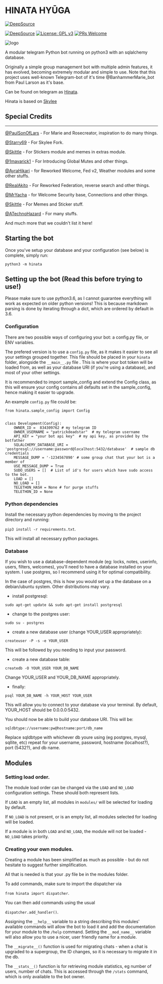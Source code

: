 # HINATA HYŪGA

[![DeepSource](https://static.deepsource.io/deepsource-badge-light.svg)](https://deepsource.io/gh/PatrickDeadStar/HinataHyuga/?ref=repository-badge)


[![DeepSource](https://deepsource.io/gh/PatrickDeadStar/HinataHyuga.svg/?label=resolved+issues&show_trend=true)](https://deepsource.io/gh/PatrickDeadStar/HinataHyuga/?ref=repository-badge)
[![License: GPL v3](https://img.shields.io/badge/License-GPLv3-blue.svg)](https://www.gnu.org/licenses/gpl-3.0)
[![PRs Welcome](https://img.shields.io/badge/PRs-welcome-brightgreen.svg?style=flat-square)](http://makeapullrequest.com)

![logo](https://telegra.ph/file/632222ec52f4ad375902f.jpg)

A modular telegram Python bot running on python3 with an sqlalchemy database.

Originally a simple group management bot with multiple admin features, it has evolved, becoming extremely modular and 
simple to use. Note that this project uses well-known Telegram-bot of it's time @BanhammerMarie_bot from Paul Larson as it's base.

Can be found on telegram as [Hinata](https://t.me/HyugaHinataBot).

Hinata is based on [Skylee](https://github.com/starry69/skyleebot)

## Special Credits
------------------

[@PaulSonOfLars](https://github.com/PaulSonOfLars) - For Marie and Rosecreator, inspiration to do many things.

[@Starry69](https://github.com/starry69) - For Skylee Fork.

[@Skittle](https://github.com/Skittle) - For Stickers module and memes in extras module.

[@1mavarick1](https://github.com/1maverick1) - For Introducing Global Mutes and other things.

[@AyraHikari](https://github.com/AyraHikari) - for Reworked Welcome, Fed v2, Weather modules and some other stuffs.

[@RealAkito](https://github.com/RealAkito) - For Reworked Federation, reverse search and other things.

[@MrYacha](https://github.com/MrYacha) - for Welcome Security base, Connections and other things.

[@Skittle](https://github.com/Skittle) - For Memes and Sticker stuff.

[@ATechnoHazard](https://github.com/ATechnoHazard) - For many stuffs.

And much more that we couldn't list it here!

## Starting the bot

Once you've setup your database and your configuration (see below) is complete, simply run:

`python3 -m hinata`


## Setting up the bot (Read this before trying to use!)

Please make sure to use python3.6, as I cannot guarantee everything will work as expected on older python versions!
This is because markdown parsing is done by iterating through a dict, which are ordered by default in 3.6.

### Configuration

There are two possible ways of configuring your bot: a config.py file, or ENV variables.

The prefered version is to use a `config.py` file, as it makes it easier to see all your settings grouped together.
This file should be placed in your `hinata` folder, alongside the `__main__.py` file . 
This is where your bot token will be loaded from, as well as your database URI (if you're using a database), and most of 
your other settings.

It is recommended to import sample_config and extend the Config class, as this will ensure your config contains all 
defaults set in the sample_config, hence making it easier to upgrade.

An example `config.py` file could be:
```
from hinata.sample_config import Config


class Development(Config):
    OWNER_ID =  834309762 # my telegram ID
    OWNER_USERNAME = "patrickdeadstar"  # my telegram username
    API_KEY = "your bot api key"  # my api key, as provided by the botfather
    SQLALCHEMY_DATABASE_URI = 'postgresql://username:password@localhost:5432/database'  # sample db credentials
    MESSAGE_DUMP = '-1234567890' # some group chat that your bot is a member of
    USE_MESSAGE_DUMP = True
    SUDO_USERS = []  # List of id's for users which have sudo access to the bot.
    LOAD = []
    NO_LOAD = []
    TELETHON_HASH = None # for purge stuffs
    TELETHON_ID = None
```

### Python dependencies

Install the necessary python dependencies by moving to the project directory and running:

`pip3 install -r requirements.txt`.

This will install all necessary python packages.

### Database

If you wish to use a database-dependent module (eg: locks, notes, userinfo, users, filters, welcomes),
you'll need to have a database installed on your system. I use postgres, so I recommend using it for optimal compatibility.

In the case of postgres, this is how you would set up a the database on a debian/ubuntu system. Other distributions may vary.

- install postgresql:

`sudo apt-get update && sudo apt-get install postgresql`

- change to the postgres user:

`sudo su - postgres`

- create a new database user (change YOUR_USER appropriately):

`createuser -P -s -e YOUR_USER`

This will be followed by you needing to input your password.

- create a new database table:

`createdb -O YOUR_USER YOUR_DB_NAME`

Change YOUR_USER and YOUR_DB_NAME appropriately.

- finally:

`psql YOUR_DB_NAME -h YOUR_HOST YOUR_USER`

This will allow you to connect to your database via your terminal.
By default, YOUR_HOST should be 0.0.0.0:5432.

You should now be able to build your database URI. This will be:

`sqldbtype://username:pw@hostname:port/db_name`

Replace sqldbtype with whichever db youre using (eg postgres, mysql, sqllite, etc)
repeat for your username, password, hostname (localhost?), port (5432?), and db name.

## Modules
### Setting load order.

The module load order can be changed via the `LOAD` and `NO_LOAD` configuration settings.
These should both represent lists.

If `LOAD` is an empty list, all modules in `modules/` will be selected for loading by default.

If `NO_LOAD` is not present, or is an empty list, all modules selected for loading will be loaded.

If a module is in both `LOAD` and `NO_LOAD`, the module will not be loaded - `NO_LOAD` takes priority.

### Creating your own modules.

Creating a module has been simplified as much as possible - but do not hesitate to suggest further simplification.

All that is needed is that your .py file be in the modules folder.

To add commands, make sure to import the dispatcher via

`from hinata import dispatcher`.

You can then add commands using the usual

`dispatcher.add_handler()`.

Assigning the `__help__` variable to a string describing this modules' available
commands will allow the bot to load it and add the documentation for
your module to the `/help` command. Setting the `__mod_name__` variable will also allow you to use a nicer, user
friendly name for a module.

The `__migrate__()` function is used for migrating chats - when a chat is upgraded to a supergroup, the ID changes, so 
it is necessary to migrate it in the db.

The `__stats__()` function is for retrieving module statistics, eg number of users, number of chats. This is accessed 
through the `/stats` command, which is only available to the bot owner.


